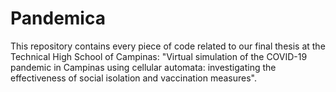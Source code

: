 # Pandemica

This repository contains every piece of code related to our final thesis at the Technical High School of Campinas: "Virtual simulation of the COVID-19 pandemic in Campinas using cellular automata: investigating the effectiveness of social isolation and vaccination measures".
